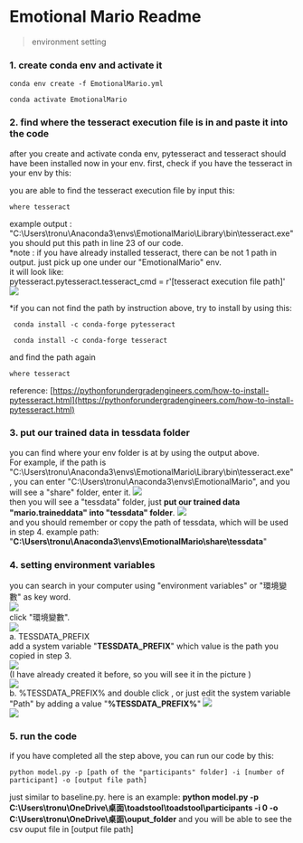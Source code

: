 # Emotional Mario Readme

> environment setting

### 1. create conda env and activate it
```
conda env create -f EmotionalMario.yml
```
```
conda activate EmotionalMario
```

### 2. find where the tesseract execution file is in and paste it into the code
after you create and activate conda env, pytesseract and tesseract should have been installed now in your env. 
first, check if you have the tesseract in your env by this:  

you are able to find the tesseract execution file by input this: 
```
where tesseract
```
example output : "C:\Users\tronu\Anaconda3\envs\EmotionalMario\Library\bin\tesseract.exe"  
you should put this path in line 23 of our code.  
*note : if you have already installed tesseract, there can be not 1 path in output. just pick up one under our "EmotionalMario" env.  
it will look like:   
pytesseract.pytesseract.tesseract_cmd = r'[tesseract execution file path]' 
![](https://i.imgur.com/qLYUmbW.png)  

*if you can not find the path by instruction above, try to install by using this:
```
 conda install -c conda-forge pytesseract
```
```
 conda install -c conda-forge tesseract
```
and find the path again
```
where tesseract
```

reference: [https://pythonforundergradengineers.com/how-to-install-pytesseract.html](https://pythonforundergradengineers.com/how-to-install-pytesseract.html)  

### 3. put our trained data in tessdata folder
you can find where your env folder is at by using the output above.  
For example, if the path is "C:\Users\tronu\Anaconda3\envs\EmotionalMario\Library\bin\tesseract.exe", you can enter "C:\Users\tronu\Anaconda3\envs\EmotionalMario",
and you will see a "share" folder, enter it.
![](https://i.imgur.com/ZTWmYcQ.png)  
then you will see a "tessdata" folder, just **put our trained data "mario.traineddata" into "tessdata" folder**.
![](https://i.imgur.com/iaucwZs.png)  
and you should remember or copy the path of tessdata, which will be used in step 4.
example path: "**C:\Users\tronu\Anaconda3\envs\EmotionalMario\share\tessdata**"

### 4. setting environment variables
you can search in your computer using "environment variables" or "環境變數" as key word.  
![](https://i.imgur.com/5Syi5fk.png)   
click "環境變數".  
![](https://i.imgur.com/s4pBWpt.png)   
a. TESSDATA_PREFIX  
    add a system variable "**TESSDATA_PREFIX**" which value is the path you copied in step 3.    
    ![](https://i.imgur.com/grNR2Bm.png)  
    (I have already created it before, so you will see it in the picture )  
    ![](https://i.imgur.com/li7ATm4.png)  
b. %TESSDATA_PREFIX%
    and double click , or just edit the system variable "Path" by adding a value "**%TESSDATA_PREFIX%**"
    ![](https://i.imgur.com/jiKnQ9Y.png)  
    ![](https://i.imgur.com/2TsKvf3.png)  

### 5. run the code
if you have completed all the step above, you can run our code by this:
```
python model.py -p [path of the "participants" folder] -i [number of participant] -o [output file path]
```
just similar to baseline.py.
here is an example:
**python model.py -p C:\Users\tronu\OneDrive\桌面\toadstool\toadstool\participants -i 0 -o C:\Users\tronu\OneDrive\桌面\ouput_folder**
and you will be able to see the csv ouput file in [output file path]

